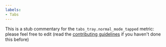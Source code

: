 ```yaml
---
labels:
- Tabs
---
```

This is a stub commentary for the `tabs_tray.normal_mode_tapped` metric: please feel free to edit (read the
[contributing guidelines](https://github.com/mozilla/glean-annotations/blob/main/CONTRIBUTING.md)
if you haven't done this before)
